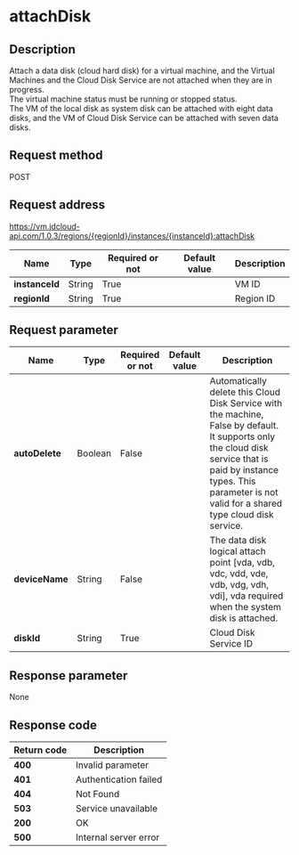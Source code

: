 # attachDisk


## Description
Attach a data disk (cloud hard disk) for a virtual machine, and the Virtual Machines and the Cloud Disk Service are not attached when they are in progress. <br>
The virtual machine status must be running or stopped status. <br>
The VM of the local disk as system disk can be attached with eight data disks, and the VM of Cloud Disk Service can be attached with seven data disks.


## Request method
POST

## Request address
https://vm.jdcloud-api.com/1.0.3/regions/{regionId}/instances/{instanceId}:attachDisk

|Name|Type|Required or not|Default value|Description|
|---|---|---|---|---|
|**instanceId**|String|True| |VM ID|
|**regionId**|String|True| |Region ID|

## Request parameter
|Name|Type|Required or not|Default value|Description|
|---|---|---|---|---|
|**autoDelete**|Boolean|False| |Automatically delete this Cloud Disk Service with the machine, False by default. It supports only the cloud disk service that is paid by instance types. This parameter is not valid for a shared type cloud disk service.|
|**deviceName**|String|False| |The data disk logical attach point [vda, vdb, vdc, vdd, vde, vdb, vdg, vdh, vdi], vda required when the system disk is attached.|
|**diskId**|String|True| |Cloud Disk Service ID|


## Response parameter
None



## Response code
|Return code|Description|
|---|---|
|**400**|Invalid parameter|
|**401**|Authentication failed|
|**404**|Not Found  |
|**503**|Service unavailable|
|**200**|OK|
|**500**|Internal server error|
